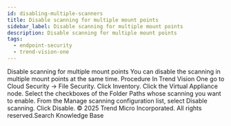 ```yaml
---
id: disabling-multiple-scanners
title: Disable scanning for multiple mount points
sidebar_label: Disable scanning for multiple mount points
description: Disable scanning for multiple mount points
tags:
  - endpoint-security
  - trend-vision-one
---
```


 Disable scanning for multiple mount points You can disable the scanning in multiple mount points at the same time. Procedure In Trend Vision One go to Cloud Security → File Security. Click Inventory. Click the Virtual Appliance node. Select the checkboxes of the Folder Paths whose scanning you want to enable. From the Manage scanning configuration list, select Disable scanning. Click Disable. © 2025 Trend Micro Incorporated. All rights reserved.Search Knowledge Base